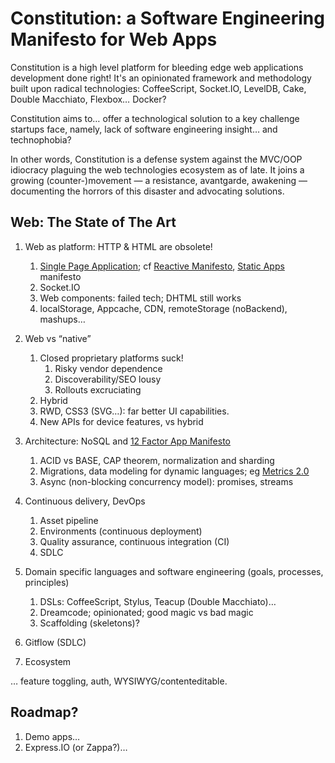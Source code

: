 Constitution: a Software Engineering Manifesto for Web Apps
==============================================================

Constitution is a high level platform for bleeding edge web applications development done right!
It's an opinionated framework and methodology built upon radical technologies: CoffeeScript, Socket.IO, LevelDB, Cake, Double Macchiato, Flexbox… Docker?

Constitution aims to… offer a technological solution to a key challenge startups face, namely, lack of software engineering insight… and technophobia?

In other words, Constitution is a defense system against the MVC/OOP idiocracy plaguing the web technologies ecosystem as of late. It joins a growing (counter-)movement — a resistance, avantgarde, awakening — documenting the horrors of this disaster and advocating solutions.

Web: The State of The Art
--------------------------

1. Web as platform: HTTP &amp; HTML are obsolete!
	1. [Single Page Application](https://en.wikipedia.org/wiki/Single-page_application); cf [Reactive Manifesto](http://www.reactivemanifesto.org/), [Static Apps](http://www.staticapps.org/) manifesto
	1. Socket.IO
	1. Web components: failed tech; DHTML still works
	1. localStorage, Appcache, CDN, remoteStorage (noBackend), mashups…

1. Web vs “native”
	1. Closed proprietary platforms suck!
		1. Risky vendor dependence
		1. Discoverability/SEO lousy
		1. Rollouts excruciating
	1. Hybrid
	1. RWD, CSS3 (SVG…): far better UI capabilities.
	1. New APIs for device features, vs hybrid

1. Architecture: NoSQL and [12 Factor App Manifesto](http://12factor.net/)
	1. ACID vs BASE, CAP theorem, normalization and sharding
	1. Migrations, data modeling for dynamic languages; eg [Metrics 2.0](http://metrics20.org/)
	1. Async (non-blocking concurrency model): promises, streams

1. Continuous delivery, DevOps
	1. Asset pipeline
	1. Environments (continuous deployment)
	1. Quality assurance, continuous integration (CI)
	1. SDLC

1. Domain specific languages and software engineering (goals, processes, principles)
	1. DSLs: CoffeeScript, Stylus, Teacup (Double Macchiato)…
	1. Dreamcode; opinionated; good magic vs bad magic
	1. Scaffolding (skeletons)?

1. Gitflow (SDLC)
1. Ecosystem

…
feature toggling, auth, WYSIWYG/contenteditable.

Roadmap?
-----------

1. Demo apps…
1. Express.IO (or Zappa?)…
